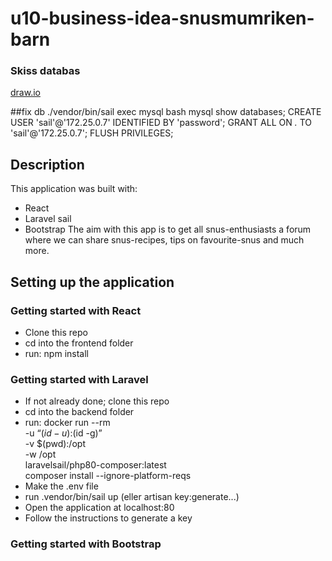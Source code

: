 # u10-business-idea-snusmumriken-barn

### Skiss databas
[draw.io](https://app.diagrams.net/#G1NGWY1s4TLEN6tDkRtfDoxssnLPw4PbVJ)

##fix db
 ./vendor/bin/sail exec mysql bash
 mysql
 show databases;
 CREATE USER 'sail'@'172.25.0.7' IDENTIFIED BY 'password';
GRANT ALL ON *.* TO 'sail'@'172.25.0.7';
FLUSH PRIVILEGES;

## Description
This application was built with:
- React
- Laravel sail
- Bootstrap
The aim with this app is to get all snus-enthusiasts a forum where we can share snus-recipes, tips on favourite-snus and much more.
## Setting up the application
### Getting started with React
- Clone this repo
- cd into the frontend folder
- run:
    npm install
### Getting started with Laravel
- If not already done; clone this repo
- cd into the backend folder
- run:
    docker run --rm \
        -u “$(id -u):$(id -g)” \
        -v $(pwd):/opt \
        -w /opt \
        laravelsail/php80-composer:latest \
        composer install --ignore-platform-reqs
- Make the .env file
- run .vendor/bin/sail up (eller artisan key:generate...)
- Open the application at localhost:80
- Follow the instructions to generate a key
### Getting started with Bootstrap
